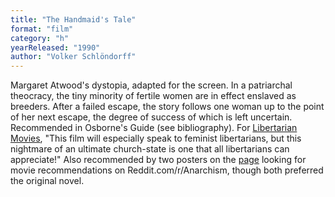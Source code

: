 ```yaml
---
title: "The Handmaid's Tale"
format: "film"
category: "h"
yearReleased: "1990"
author: "Volker Schlöndorff"
---
```

Margaret Atwood's dystopia, adapted for the screen. In a  patriarchal theocracy, the tiny minority of fertile women are in effect enslaved  as breeders. After a failed escape, the story follows one woman up to the point  of her next escape, the degree of success of which is left uncertain.
 
Recommended in Osborne's Guide (see bibliography). For <a href="http://libertarianmovies.net/H/The-Handmaid-s-Tale-1990-.html"> Libertarian Movies</a>, "This film will especially speak to feminist  libertarians, but this nightmare of an ultimate church-state is one that all  libertarians can appreciate!" Also recommended by two posters on the <a href="https://www.reddit.com/r/Anarchism/comments/1953qj/have_you_any_movie_recommendations_containing/"> page</a> looking for movie recommendations on Reddit.com/r/Anarchism, though  both preferred the original novel.
 
